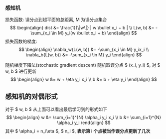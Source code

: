 ### 感知机
损失函数: 误分点到超平面的总距离, M 为误分点集合
$$
\begin{align}
dist &= \frac{1}{\|w\|} | w \bullet x_i + b | \\
L(w, b) &= -\sum_{x_i \in M} y_i(w \bullet x_i + b)
\end{align}
$$
损失函数的梯度:
$$
\begin{align}
\nabla_w{L(w, b)} &= -\sum_{x_i \in M} y_ix_i \\
\nabla_b{L(w, b)} &= -\sum_{x_i \in M} y_i
\end{align}
$$

随机梯度下降法(stochastic gradient descent)
随机取误分点 $ (x_i, y_i) $, 对 $ w, b $ 进行更新
$$
\begin{align}
w &= w + \eta y_i x_i \\
b &= b + \eta y_i
\end{align}
$$

## 感知机的对偶形式

对于 $ w, b $ 从上面可以看出最后学习到的形式如下
$$
\begin{align}
w &= \sum_{i=1}^{N} \alpha_i y_i x_i \\
b &= \sum_{i=1}^{N} \alpha_i y_i
\end{align}
$$
其中 $ \alpha_i = n_i\eta $, $ n_i $, __表示第 i 个点被当作误分点更新了几次__

